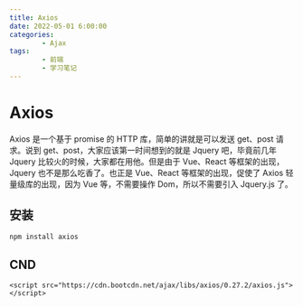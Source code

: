 ```yaml
---
title: Axios
date: 2022-05-01 6:00:00
categories:
        - Ajax
tags:
        - 前端
        - 学习笔记
---
```


# Axios

Axios 是一个基于 promise 的 HTTP 库，简单的讲就是可以发送 get、post 请求。说到 get、post，大家应该第一时间想到的就是 Jquery 吧，毕竟前几年 Jquery 比较火的时候，大家都在用他。但是由于 Vue、React 等框架的出现，Jquery 也不是那么吃香了。也正是 Vue、React 等框架的出现，促使了 Axios 轻量级库的出现，因为 Vue 等，不需要操作 Dom，所以不需要引入 Jquery.js 了。

## 安装

```sh
npm install axios
```

## CND

```JS
<script src="https://cdn.bootcdn.net/ajax/libs/axios/0.27.2/axios.js"></script>
```
